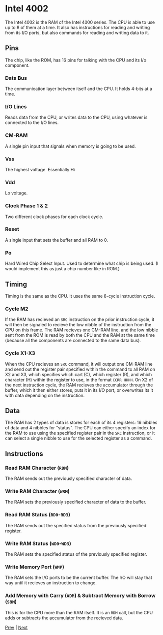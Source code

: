 # Intel 4002
The Intel 4002 is the RAM of the Intel 4000 series. The CPU is able to use up to 8 of them at a time. It also has instructions for reading and writing from its I/O ports, but also commands for reading and writing data to it.
## Pins
The chip, like the ROM, has 16 pins for talking with the CPU and its I/o component.
### Data Bus
The communication layer between itself and the CPU. It holds 4-bits at a time.
### I/O Lines
Reads data from the CPU, or writes data to the CPU, using whatever is connected to the I/O lines.
### CM-RAM
A single pin input that signals when memory is going to be used.
### Vss
The highest voltage. Essentially Hi
### Vdd
Lo voltage.
### Clock Phase 1 & 2
Two different clock phases for each clock cycle.
### Reset
A single input that sets the buffer and all RAM to 0.
### Po
Hard Wired Chip Select Input. Used to determine what chip is being used. (I would implement this as just a chip number like in ROM.)
## Timing
Timing is the same as the CPU. It uses the same 8-cycle instruction cycle.
### Cycle M2
If the RAM has recieved an `SRC` instruction on the prior instruction cycle, it will then be signaled to recieve the low nibble of the instruction from the CPU on this frame. The RAM recieves one CM-RAM line, and the low nibble sent from the ROM is read by both the CPU and the RAM at the same time (because all the components are connected to the same data bus).
### Cycle X1-X3
When the CPU recieves an `SRC` command, it will output one CM-RAM line and send out the register pair specified within the command to all RAM on X2 and X3, which specifies which cart (C), which register (R), and which character (H) within the register to use, in the format `CCRR HHHH`. On X2 of the next instruction cycle, the RAM recieves the accumulator through the buffer, which it then either stores, puts it in its I/O port, or overwrites its it with data depending on the instruction.
## Data
The RAM has 2 types of data is stores for each of its 4 registers: 16 nibbles of data and 4 nibbles for "status". The CPU can either specify an index for the RAM to use using the specified register pair in the `SRC` instruction, or it can select a single nibble to use for the selected register as a command.
## Instructions
### Read RAM Character (`RDM`)
The RAM sends out the previously specified character of data.
### Write RAM Character (`WRM`)
The RAM sets the previously specified character of data to the buffer.
### Read RAM Status (`RD0`-`RD3`)
The RAM sends out the specified status from the previously specified register.
### Write RAM Status (`WD0`-`WD3`)
The RAM sets the specified status of the previously specified register.
### Write Memory Port (`WMP`)
The RAM sets the I/O ports to be the current buffer. The I/O will stay that way until it recieves an instruction to change.
### Add Memory with Carry (`ADM`) & Subtract Memory with Borrow (`SBM`)
This is for the CPU more than the RAM itself. It is an `RDM` call, but the CPU adds or subtracts the accumulator from the recieved data.

[Prev](3_Intel-4001.md) | [Next](5_Motherboard.md)